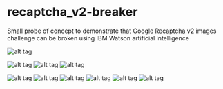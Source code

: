 # recaptcha_v2-breaker
Small probe of concept to demonstrate that Google Recaptcha v2 images challenge can be broken using IBM Watson artificial intelligence

![alt tag](https://snipboard.io/tfEGDi.jpg)

![alt tag](https://snipboard.io/8xdIMg.jpg) ![alt tag](https://snipboard.io/ANqpZY.jpg) ![alt tag](https://snipboard.io/QzjgHY.jpg)

![alt tag](https://snipboard.io/8QiXCD.jpg) ![alt tag](https://snipboard.io/EibKSN.jpg) ![alt tag](https://snipboard.io/v1twFx.jpg)
 ![alt tag](https://snipboard.io/7PTq93.jpg) ![alt tag](https://snipboard.io/KQvjVZ.jpg) ![alt tag](https://snipboard.io/KWaxFP.jpg)
